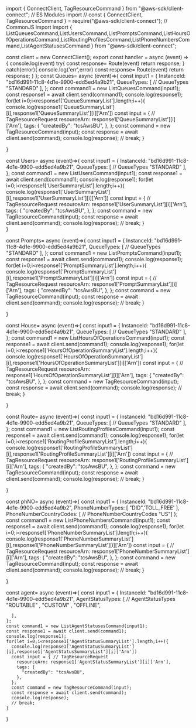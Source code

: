 import { ConnectClient, TagResourceCommand } from "@aws-sdk/client-connect"; // ES Modules import
// const { ConnectClient, TagResourceCommand } = require("@aws-sdk/client-connect"); // CommonJS import
import { ListQueuesCommand,ListUsersCommand,ListPromptsCommand,ListHoursOfOperationsCommand,ListRoutingProfilesCommand,ListPhoneNumbersCommand,ListAgentStatusesCommand } from "@aws-sdk/client-connect";

const client = new ConnectClient();
export const handler = async (event) => {
    console.log(event)
    try{
      const response= Route(event)
      return response;
    }
    catch(error){
      console.log('err',error) 
      const response= Route(event) 
      return response;
    }
};
const Queues= async (event)=>{
  const input1 = { 
      InstanceId: "bd16d991-11c8-4d1e-9900-edd5ed4a9b21",
      QueueTypes: [ // QueueTypes
        "STANDARD" 
      ],
    };
    const command1 = new ListQueuesCommand(input1);
    const response1 = await client.send(command1);
    console.log(response1);
    for(let i=0;i<response1['QueueSummaryList'].length;i++){
      console.log(response1['QueueSummaryList'][i],response1['QueueSummaryList'][i]['Arn'])
      const input = { // TagResourceRequest
        resourceArn: response1['QueueSummaryList'][i]['Arn'], 
        tags: { 
          "createdBy": "tcsAwsBU",
        },
      };
      const command = new TagResourceCommand(input);
      const response = await client.send(command);
      console.log(response); 
      // break; 
    }
    
    
}

const Users= async (event)=>{
  const input1 = { 
      InstanceId: "bd16d991-11c8-4d1e-9900-edd5ed4a9b21",
      QueueTypes: [ // QueueTypes
        "STANDARD" 
      ],
    };
    const command1 = new ListUsersCommand(input1);
    const response1 = await client.send(command1);
    console.log(response1);
    for(let i=0;i<response1['UserSummaryList'].length;i++){
      console.log(response1['UserSummaryList'][i],response1['UserSummaryList'][i]['Arn'])
      const input = { // TagResourceRequest
        resourceArn: response1['UserSummaryList'][i]['Arn'], 
        tags: { 
          "createdBy": "tcsAwsBU",
        },
      };
      const command = new TagResourceCommand(input);
      const response = await client.send(command);
      console.log(response); 
      // break; 
    }  
}


const Prompts= async (event)=>{
  const input1 = { 
      InstanceId: "bd16d991-11c8-4d1e-9900-edd5ed4a9b21",
      QueueTypes: [ // QueueTypes
        "STANDARD" 
      ],
    };
    const command1 = new ListPromptsCommand(input1);
    const response1 = await client.send(command1);
    console.log(response1);
    for(let i=0;i<response1['PromptSummaryList'].length;i++){
      console.log(response1['PromptSummaryList'][i],response1['PromptSummaryList'][i]['Arn'])
      const input = { // TagResourceRequest
        resourceArn: response1['PromptSummaryList'][i]['Arn'], 
        tags: { 
          "createdBy": "tcsAwsBU",
        },
      };
      const command = new TagResourceCommand(input);
      const response = await client.send(command);
      console.log(response); 
      // break; 
    }
    
    
}


const House= async (event)=>{
  const input1 = { 
      InstanceId: "bd16d991-11c8-4d1e-9900-edd5ed4a9b21",
      QueueTypes: [ // QueueTypes
        "STANDARD" 
      ],
    };
    const command1 = new ListHoursOfOperationsCommand(input1);
    const response1 = await client.send(command1);
    console.log(response1);
    for(let i=0;i<response1['HoursOfOperationSummaryList'].length;i++){
      console.log(response1['HoursOfOperationSummaryList'][i],response1['HoursOfOperationSummaryList'][i]['Arn'])
      const input = { // TagResourceRequest
        resourceArn: response1['HoursOfOperationSummaryList'][i]['Arn'], 
        tags: { 
          "createdBy": "tcsAwsBU",
        },
      };
      const command = new TagResourceCommand(input);
      const response = await client.send(command);
      console.log(response); 
      // break; 
    }
    
    
}



const Route= async (event)=>{
  const input1 = { 
      InstanceId: "bd16d991-11c8-4d1e-9900-edd5ed4a9b21",
      QueueTypes: [ // QueueTypes
        "STANDARD" 
      ],
    };
    const command1 = new ListRoutingProfilesCommand(input1);
    const response1 = await client.send(command1);
    console.log(response1);
    for(let i=0;i<response1['RoutingProfileSummaryList'].length;i++){
      console.log(response1['RoutingProfileSummaryList'][i],response1['RoutingProfileSummaryList'][i]['Arn'])
      const input = { // TagResourceRequest
        resourceArn: response1['RoutingProfileSummaryList'][i]['Arn'], 
        tags: { 
          "createdBy": "tcsAwsBU",
        },
      };
      const command = new TagResourceCommand(input);
      const response = await client.send(command);
      console.log(response); 
      // break; 
    }
    
    
}


const phNO= async (event)=>{
  const input1 = { 
      InstanceId: "bd16d991-11c8-4d1e-9900-edd5ed4a9b2",
      PhoneNumberTypes: [  "DID",'TOLL_FREE' ],
  PhoneNumberCountryCodes: [ // PhoneNumberCountryCodes
  "US"]
    };
    const command1 = new ListPhoneNumbersCommand(input1);
    const response1 = await client.send(command1);
    console.log(response1);
    for(let i=0;i<response1['PhoneNumberSummaryList'].length;i++){
      console.log(response1['PhoneNumberSummaryList'][i],response1['PhoneNumberSummaryList'][i]['Arn'])
      const input = { // TagResourceRequest
        resourceArn: response1['PhoneNumberSummaryList'][i]['Arn'], 
        tags: { 
          "createdBy": "tcsAwsBU",
        },
      };
      const command = new TagResourceCommand(input);
      const response = await client.send(command);
      console.log(response); 
      // break; 
    }
    
    
}

const agent= async (event)=>{
  const input1 = { 
      InstanceId: "bd16d991-11c8-4d1e-9900-edd5ed4a9b21",
      AgentStatusTypes: [ // AgentStatusTypes
    "ROUTABLE" , "CUSTOM" , "OFFLINE",
  
      ],
    };
    const command1 = new ListAgentStatusesCommand(input1);
    const response1 = await client.send(command1);
    console.log(response1);
    for(let i=0;i<response1['AgentStatusSummaryList'].length;i++){
      console.log(response1['AgentStatusSummaryList'][i],response1['AgentStatusSummaryList'][i]['Arn'])
      const input = { // TagResourceRequest
        resourceArn: response1['AgentStatusSummaryList'][i]['Arn'], 
        tags: { 
          "createdBy": "tcsAwsBU",
        },
      };
      const command = new TagResourceCommand(input);
      const response = await client.send(command);
      console.log(response); 
      // break; 
    }
    
    
}
